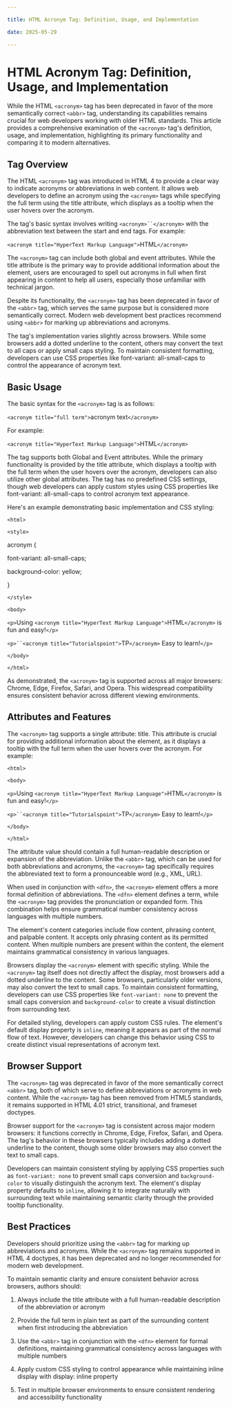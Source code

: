 ```yaml
---

title: HTML Acronym Tag: Definition, Usage, and Implementation

date: 2025-05-29

---
```



# HTML Acronym Tag: Definition, Usage, and Implementation

While the HTML `<acronym>` tag has been deprecated in favor of the more semantically correct `<abbr>` tag, understanding its capabilities remains crucial for web developers working with older HTML standards. This article provides a comprehensive examination of the `<acronym>` tag's definition, usage, and implementation, highlighting its primary functionality and comparing it to modern alternatives.


## Tag Overview

The HTML `<acronym>` tag was introduced in HTML 4 to provide a clear way to indicate acronyms or abbreviations in web content. It allows web developers to define an acronym using the `<acronym>` tags while specifying the full term using the title attribute, which displays as a tooltip when the user hovers over the acronym.

The tag's basic syntax involves writing `<acronym>``</acronym>` with the abbreviation text between the start and end tags. For example:

`<acronym title="HyperText Markup Language">`HTML`</acronym>`

The `<acronym>` tag can include both global and event attributes. While the title attribute is the primary way to provide additional information about the element, users are encouraged to spell out acronyms in full when first appearing in content to help all users, especially those unfamiliar with technical jargon.

Despite its functionality, the `<acronym>` tag has been deprecated in favor of the `<abbr>` tag, which serves the same purpose but is considered more semantically correct. Modern web development best practices recommend using `<abbr>` for marking up abbreviations and acronyms.

The tag's implementation varies slightly across browsers. While some browsers add a dotted underline to the content, others may convert the text to all caps or apply small caps styling. To maintain consistent formatting, developers can use CSS properties like font-variant: all-small-caps to control the appearance of acronym text.


## Basic Usage

The basic syntax for the `<acronym>` tag is as follows:

`<acronym title="full term">`acronym text`</acronym>`

For example:

`<acronym title="HyperText Markup Language">`HTML`</acronym>`

The tag supports both Global and Event attributes. While the primary functionality is provided by the title attribute, which displays a tooltip with the full term when the user hovers over the acronym, developers can also utilize other global attributes. The tag has no predefined CSS settings, though web developers can apply custom styles using CSS properties like font-variant: all-small-caps to control acronym text appearance.

Here's an example demonstrating basic implementation and CSS styling:

<!DOCTYPE html>

`<html>`

`<style>`

acronym {

  font-variant: all-small-caps;

  background-color: yellow;

}

`</style>`

`<body>`

`<p>`Using `<acronym title="HyperText Markup Language">`HTML`</acronym>` is fun and easy!`</p>`

`<p>``<acronym title="Tutorialspoint">`TP`</acronym>` Easy to learn!`</p>`

`</body>`

`</html>`

As demonstrated, the `<acronym>` tag is supported across all major browsers: Chrome, Edge, Firefox, Safari, and Opera. This widespread compatibility ensures consistent behavior across different viewing environments.


## Attributes and Features

The `<acronym>` tag supports a single attribute: title. This attribute is crucial for providing additional information about the element, as it displays a tooltip with the full term when the user hovers over the acronym. For example:

<!DOCTYPE html>

`<html>`

`<body>`

`<p>`Using `<acronym title="HyperText Markup Language">`HTML`</acronym>` is fun and easy!`</p>`

`<p>``<acronym title="Tutorialspoint">`TP`</acronym>` Easy to learn!`</p>`

`</body>`

`</html>`

The attribute value should contain a full human-readable description or expansion of the abbreviation. Unlike the `<abbr>` tag, which can be used for both abbreviations and acronyms, the `<acronym>` tag specifically requires the abbreviated text to form a pronounceable word (e.g., XML, URL).

When used in conjunction with `<dfn>`, the `<acronym>` element offers a more formal definition of abbreviations. The `<dfn>` element defines a term, while the `<acronym>` tag provides the pronunciation or expanded form. This combination helps ensure grammatical number consistency across languages with multiple numbers.

The element's content categories include flow content, phrasing content, and palpable content. It accepts only phrasing content as its permitted content. When multiple numbers are present within the content, the element maintains grammatical consistency in various languages.

Browsers display the `<acronym>` element with specific styling. While the `<acronym>` tag itself does not directly affect the display, most browsers add a dotted underline to the content. Some browsers, particularly older versions, may also convert the text to small caps. To maintain consistent formatting, developers can use CSS properties like `font-variant: none` to prevent the small caps conversion and `background-color` to create a visual distinction from surrounding text.

For detailed styling, developers can apply custom CSS rules. The element's default display property is `inline`, meaning it appears as part of the normal flow of text. However, developers can change this behavior using CSS to create distinct visual representations of acronym text.


## Browser Support

The `<acronym>` tag was deprecated in favor of the more semantically correct `<abbr>` tag, both of which serve to define abbreviations or acronyms in web content. While the `<acronym>` tag has been removed from HTML5 standards, it remains supported in HTML 4.01 strict, transitional, and frameset doctypes.

Browser support for the `<acronym>` tag is consistent across major modern browsers: it functions correctly in Chrome, Edge, Firefox, Safari, and Opera. The tag's behavior in these browsers typically includes adding a dotted underline to the content, though some older browsers may also convert the text to small caps.

Developers can maintain consistent styling by applying CSS properties such as `font-variant: none` to prevent small caps conversion and `background-color` to visually distinguish the acronym text. The element's display property defaults to `inline`, allowing it to integrate naturally with surrounding text while maintaining semantic clarity through the provided tooltip functionality.


## Best Practices

Developers should prioritize using the `<abbr>` tag for marking up abbreviations and acronyms. While the `<acronym>` tag remains supported in HTML 4 doctypes, it has been deprecated and no longer recommended for modern web development.

To maintain semantic clarity and ensure consistent behavior across browsers, authors should:

1. Always include the title attribute with a full human-readable description of the abbreviation or acronym

2. Provide the full term in plain text as part of the surrounding content when first introducing the abbreviation

3. Use the `<abbr>` tag in conjunction with the `<dfn>` element for formal definitions, maintaining grammatical consistency across languages with multiple numbers

4. Apply custom CSS styling to control appearance while maintaining inline display with display: inline property

5. Test in multiple browser environments to ensure consistent rendering and accessibility functionality

